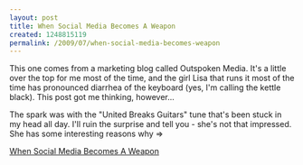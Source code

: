 ```yaml
--- 
layout: post
title: When Social Media Becomes A Weapon
created: 1248815119
permalink: /2009/07/when-social-media-becomes-weapon
---
```

This one comes from a marketing blog called Outspoken Media.  It's a little over the top for me most of the time, and the girl Lisa that runs it most of the time has pronounced diarrhea of the keyboard (yes, I'm calling the kettle black).  This post got me thinking, however...

The spark was with the "United Breaks Guitars" tune that's been stuck in my head all day.  I'll ruin the surprise and tell you - she's not that impressed.  She has some interesting reasons why =>

<a href="http://outspokenmedia.com/social-media/when-social-media-becomes-a-weapon/#comments">When Social Media Becomes A Weapon</a>

